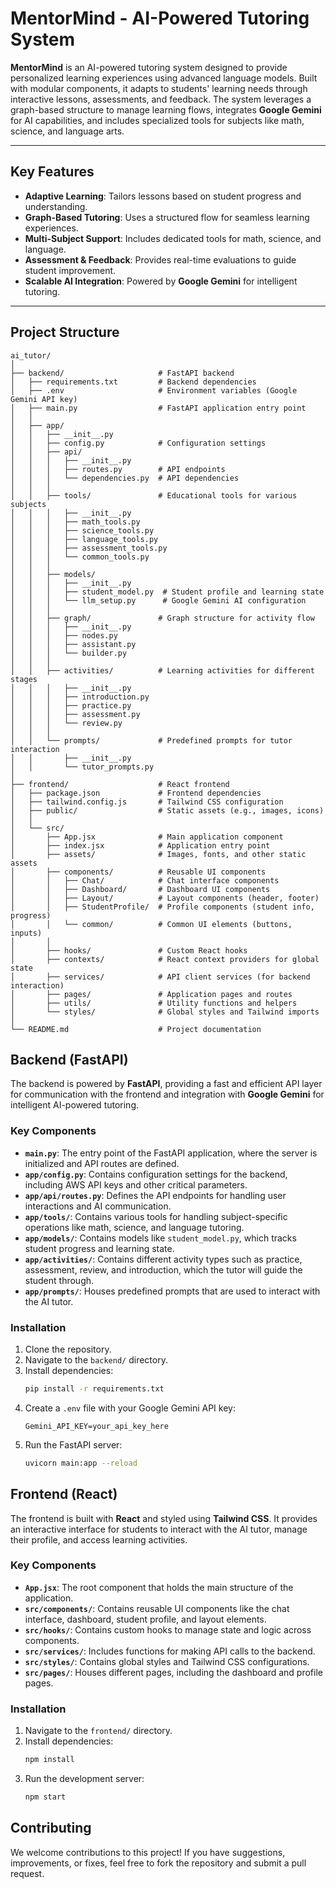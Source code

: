 # MentorMind - AI-Powered Tutoring System

**MentorMind** is an AI-powered tutoring system designed to provide personalized learning experiences using advanced language models. Built with modular components, it adapts to students' learning needs through interactive lessons, assessments, and feedback. The system leverages a graph-based structure to manage learning flows, integrates **Google Gemini** for AI capabilities, and includes specialized tools for subjects like math, science, and language arts.

---

## Key Features

- **Adaptive Learning**: Tailors lessons based on student progress and understanding.
- **Graph-Based Tutoring**: Uses a structured flow for seamless learning experiences.
- **Multi-Subject Support**: Includes dedicated tools for math, science, and language.
- **Assessment & Feedback**: Provides real-time evaluations to guide student improvement.
- **Scalable AI Integration**: Powered by **Google Gemini** for intelligent tutoring.

---

## Project Structure

```
ai_tutor/
│
├── backend/                     # FastAPI backend
│   ├── requirements.txt         # Backend dependencies
│   ├── .env                     # Environment variables (Google Gemini API key)
│   ├── main.py                  # FastAPI application entry point
│   │
│   ├── app/
│   │   ├── __init__.py
│   │   ├── config.py            # Configuration settings
│   │   ├── api/
│   │   │   ├── __init__.py
│   │   │   ├── routes.py        # API endpoints
│   │   │   └── dependencies.py  # API dependencies
│   │   │
│   │   ├── tools/               # Educational tools for various subjects
│   │   │   ├── __init__.py
│   │   │   ├── math_tools.py
│   │   │   ├── science_tools.py
│   │   │   ├── language_tools.py
│   │   │   ├── assessment_tools.py
│   │   │   └── common_tools.py
│   │   │
│   │   ├── models/
│   │   │   ├── __init__.py
│   │   │   ├── student_model.py  # Student profile and learning state
│   │   │   └── llm_setup.py      # Google Gemini AI configuration
│   │   │
│   │   ├── graph/               # Graph structure for activity flow
│   │   │   ├── __init__.py
│   │   │   ├── nodes.py
│   │   │   ├── assistant.py
│   │   │   └── builder.py
│   │   │
│   │   ├── activities/          # Learning activities for different stages
│   │   │   ├── __init__.py
│   │   │   ├── introduction.py
│   │   │   ├── practice.py
│   │   │   ├── assessment.py
│   │   │   └── review.py
│   │   │
│   │   └── prompts/             # Predefined prompts for tutor interaction
│   │       ├── __init__.py
│   │       └── tutor_prompts.py
│
├── frontend/                    # React frontend
│   ├── package.json             # Frontend dependencies
│   ├── tailwind.config.js       # Tailwind CSS configuration
│   ├── public/                  # Static assets (e.g., images, icons)
│   │
│   └── src/
│       ├── App.jsx              # Main application component
│       ├── index.jsx            # Application entry point
│       ├── assets/              # Images, fonts, and other static assets
│       ├── components/          # Reusable UI components
│       │   ├── Chat/            # Chat interface components
│       │   ├── Dashboard/       # Dashboard UI components
│       │   ├── Layout/          # Layout components (header, footer)
│       │   ├── StudentProfile/  # Profile components (student info, progress)
│       │   └── common/          # Common UI elements (buttons, inputs)
│       │
│       ├── hooks/               # Custom React hooks
│       ├── contexts/            # React context providers for global state
│       ├── services/            # API client services (for backend interaction)
│       ├── pages/               # Application pages and routes
│       ├── utils/               # Utility functions and helpers
│       └── styles/              # Global styles and Tailwind imports
│
└── README.md                    # Project documentation
```

## Backend (FastAPI)

The backend is powered by **FastAPI**, providing a fast and efficient API layer for communication with the frontend and integration with **Google Gemini** for intelligent AI-powered tutoring.

### Key Components

- **`main.py`**: The entry point of the FastAPI application, where the server is initialized and API routes are defined.
- **`app/config.py`**: Contains configuration settings for the backend, including AWS API keys and other critical parameters.
- **`app/api/routes.py`**: Defines the API endpoints for handling user interactions and AI communication.
- **`app/tools/`**: Contains various tools for handling subject-specific operations like math, science, and language tutoring.
- **`app/models/`**: Contains models like `student_model.py`, which tracks student progress and learning state.
- **`app/activities/`**: Contains different activity types such as practice, assessment, review, and introduction, which the tutor will guide the student through.
- **`app/prompts/`**: Houses predefined prompts that are used to interact with the AI tutor.

### Installation

1. Clone the repository.
2. Navigate to the `backend/` directory.
3. Install dependencies:
   ```bash
   pip install -r requirements.txt
   ```
4. Create a `.env` file with your Google Gemini API key:
   ```env
   Gemini_API_KEY=your_api_key_here
   ```
5. Run the FastAPI server:
   ```bash
   uvicorn main:app --reload
   ```

## Frontend (React)

The frontend is built with **React** and styled using **Tailwind CSS**. It provides an interactive interface for students to interact with the AI tutor, manage their profile, and access learning activities.

### Key Components

- **`App.jsx`**: The root component that holds the main structure of the application.
- **`src/components/`**: Contains reusable UI components like the chat interface, dashboard, student profile, and layout elements.
- **`src/hooks/`**: Contains custom hooks to manage state and logic across components.
- **`src/services/`**: Includes functions for making API calls to the backend.
- **`src/styles/`**: Contains global styles and Tailwind CSS configurations.
- **`src/pages/`**: Houses different pages, including the dashboard and profile pages.

### Installation

1. Navigate to the `frontend/` directory.
2. Install dependencies:
   ```bash
   npm install
   ```
3. Run the development server:
   ```bash
   npm start
   ```

## Contributing

We welcome contributions to this project! If you have suggestions, improvements, or fixes, feel free to fork the repository and submit a pull request.
